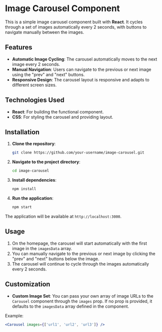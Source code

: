 # Image Carousel Component

This is a simple image carousel component built with **React**. It cycles through a set of images automatically every 2 seconds, with buttons to navigate manually between the images.

## Features

- **Automatic Image Cycling**: The carousel automatically moves to the next image every 2 seconds.
- **Manual Navigation**: Users can navigate to the previous or next image using the "prev" and "next" buttons.
- **Responsive Design**: The carousel layout is responsive and adapts to different screen sizes.

## Technologies Used

- **React**: For building the functional component.
- **CSS**: For styling the carousel and providing layout.

## Installation

1. **Clone the repository**:
    ```bash
    git clone https://github.com/your-username/image-carousel.git
    ```

2. **Navigate to the project directory**:
    ```bash
    cd image-carousel
    ```

3. **Install dependencies**:
    ```bash
    npm install
    ```

4. **Run the application**:
    ```bash
    npm start
    ```

The application will be available at `http://localhost:3000`.

## Usage

1. On the homepage, the carousel will start automatically with the first image in the `imagesData` array.
2. You can manually navigate to the previous or next image by clicking the "prev" and "next" buttons below the image.
3. The carousel will continue to cycle through the images automatically every 2 seconds.

## Customization

- **Custom Image Set**: You can pass your own array of image URLs to the `Carousel` component through the `images` prop. If no prop is provided, it defaults to the `imagesData` array defined in the component.

Example:
```jsx
<Carousel images={['url1', 'url2', 'url3']} />
